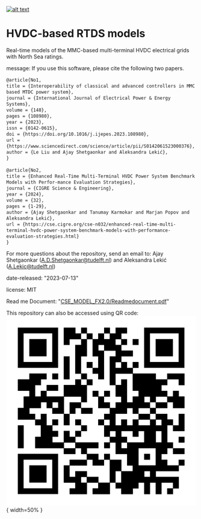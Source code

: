 [![alt text](https://zenodo.org/badge/629923195.svg)](https://zenodo.org/doi/10.5281/zenodo.10828907)

# HVDC-based RTDS models
Real-time models of the MMC-based multi-terminal HVDC electrical grids with North Sea ratings.

message: If you use this software, please cite the following two papers.
```
@article{No1,
title = {Interoperability of classical and advanced controllers in MMC based MTDC power system},
journal = {International Journal of Electrical Power & Energy Systems},
volume = {148},
pages = {108980},
year = {2023},
issn = {0142-0615},
doi = {https://doi.org/10.1016/j.ijepes.2023.108980},
url = {https://www.sciencedirect.com/science/article/pii/S0142061523000376},
author = {Le Liu and Ajay Shetgaonkar and Aleksandra Lekić},
}

@article{No2,
title = {Enhanced Real-Time Multi-Terminal HVDC Power System Benchmark Models with Perfor-mance Evaluation Strategies},
journal = {CIGRE Science & Engineering},
year = {2024},
volume = {32},
pages = {1-29},
author = {Ajay Shetgaonkar and Tanumay Karmokar and Marjan Popov and Aleksandra Lekić},
url = {https://cse.cigre.org/cse-n032/enhanced-real-time-multi-terminal-hvdc-power-system-benchmark-models-with-performance-evaluation-strategies.html}
}
```
For more questions about the repository, send an email to: Ajay Shetgaonkar (A.D.Shetgaonkar@tudelft.nl) and Aleksandra Lekić (A.Lekic@tudelft.nl)

date-released: "2023-07-13"

license: MIT


Read me Document: "[CSE_MODEL_FX2.0/Readmedocument.pdf](https://github.com/control-protection-grids-tudelft/HVDC-RTDS-models/blob/main/CSE_MODEL_FX2.0/Readmedocument.pdf)"

This repository can also be accessed using QR code:
![drawing](./RTDS_models_qr.png){ width=50% }
